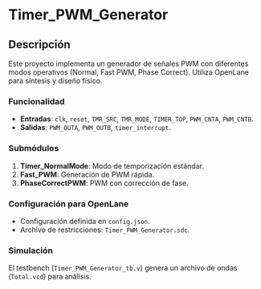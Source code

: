 # Timer_PWM_Generator

## Descripción
Este proyecto implementa un generador de señales PWM con diferentes modos operativos (Normal, Fast PWM, Phase Correct). Utiliza OpenLane para síntesis y diseño físico.

### Funcionalidad
- **Entradas**: `clk`, `reset`, `TMR_SRC`, `TMR_MODE`, `TIMER_TOP`, `PWM_CNTA`, `PWM_CNTB`.
- **Salidas**: `PWM_OUTA`, `PWM_OUTB`, `timer_interrupt`.

### Submódulos
1. **Timer_NormalMode**: Modo de temporización estándar.
2. **Fast_PWM**: Generación de PWM rápida.
3. **PhaseCorrectPWM**: PWM con corrección de fase.

### Configuración para OpenLane
- Configuración definida en `config.json`.
- Archivo de restricciones: `Timer_PWM_Generator.sdc`.

### Simulación
El testbench (`Timer_PWM_Generator_tb.v`) genera un archivo de ondas (`Total.vcd`) para análisis.
